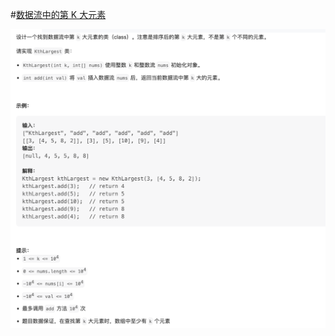 #[数据流中的第 K 大元素](https://leetcode.cn/problems/kth-largest-element-in-a-stream/)

<img src="./question.jpg" alt="数据流中的第 K 大元素"/>

